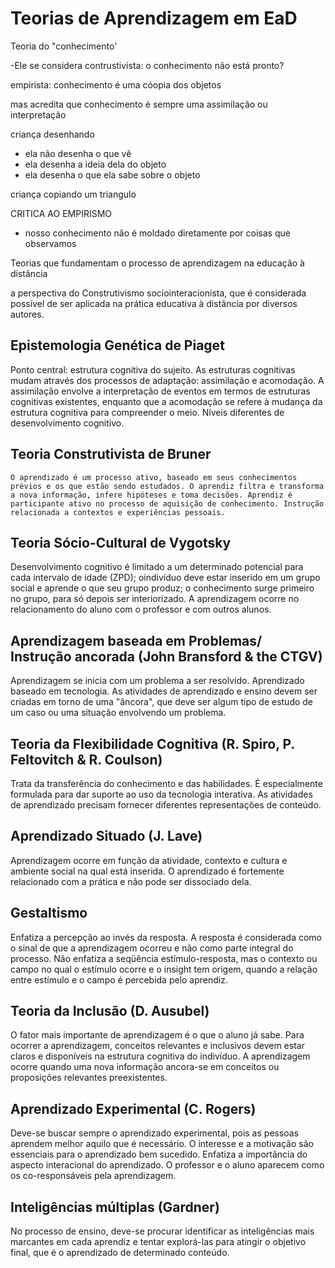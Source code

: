 # Teorias de Aprendizagem em EaD

Teoria do "conhecimento'

-Ele se considera contrustivista: o conhecimento não está pronto?

empirista: conhecimento é uma cóopia dos objetos

mas acredita que conhecimento é sempre uma assimilação ou interpretação

criança desenhando
- ela não desenha o que vê
- ela desenha a ideia dela do objeto
- ela desenha o que ela sabe sobre o objeto

criança copiando um triangulo

CRITICA AO EMPIRISMO
- nosso conhecimento não é moldado diretamente por coisas que observamos

Teorias que fundamentam o processo de aprendizagem na educação à distância


a perspectiva do Construtivismo sociointeracionista, que é considerada possível de ser aplicada na prática educativa à distância por diversos autores.

## Epistemologia Genética de Piaget

Ponto central: estrutura cognitiva do sujeito. As estruturas cognitivas mudam através dos processos de adaptação: assimilação e acomodação. A assimilação envolve a interpretação de eventos em termos de estruturas cognitivas existentes, enquanto que a acomodação se refere à mudança da estrutura cognitiva para compreender o meio. Níveis diferentes de desenvolvimento cognitivo.

## Teoria Construtivista de Bruner
 	O aprendizado é um processo ativo, baseado em seus conhecimentos prévios e os que estão sendo estudados. O aprendiz filtra e transforma a nova informação, infere hipóteses e toma decisões. Aprendiz é participante ativo no processo de aquisição de conhecimento. Instrução relacionada a contextos e experiências pessoais.

## Teoria Sócio-Cultural de Vygotsky
Desenvolvimento cognitivo é limitado a um determinado potencial para cada intervalo de idade (ZPD); oindivíduo deve estar inserido em um grupo social e aprende o que seu grupo produz; o conhecimento surge primeiro no grupo, para só depois ser interiorizado. A aprendizagem ocorre no relacionamento do aluno com o professor e com outros alunos.

## Aprendizagem baseada em Problemas/ Instrução ancorada (John Bransford & the CTGV)
Aprendizagem se inicia com um problema a ser resolvido. Aprendizado baseado em tecnologia. As atividades de aprendizado e ensino devem ser criadas em torno de uma "âncora", que deve ser algum tipo de estudo de um caso ou uma situação envolvendo um problema.

## Teoria da Flexibilidade Cognitiva (R. Spiro, P. Feltovitch & R. Coulson)
Trata da transferência do conhecimento e das habilidades. É especialmente formulada para dar suporte ao uso da tecnologia interativa. As atividades de aprendizado precisam fornecer diferentes representações de conteúdo.

## Aprendizado Situado (J. Lave)
Aprendizagem ocorre em função da atividade, contexto e cultura e ambiente social na qual está inserida. O aprendizado é fortemente relacionado com a prática e não pode ser dissociado dela.

## Gestaltismo
Enfatiza a percepção ao invés da resposta. A resposta é considerada como o sinal de que a aprendizagem ocorreu e não como parte integral do processo. Não enfatiza a seqüência estímulo-resposta, mas o contexto ou campo no qual o estímulo ocorre e o insight tem origem, quando a relação entre estímulo e o campo é percebida pelo aprendiz.

## Teoria da Inclusão (D. Ausubel)
O fator mais importante de aprendizagem é o que o aluno já sabe. Para ocorrer a aprendizagem, conceitos relevantes e inclusivos devem estar claros e disponíveis na estrutura cognitiva do indivíduo. A aprendizagem ocorre quando uma nova informação ancora-se em conceitos ou proposições relevantes preexistentes.

## Aprendizado Experimental (C. Rogers)
Deve-se buscar sempre o aprendizado experimental, pois as pessoas aprendem melhor aquilo que é necessário. O interesse e a motivação são essenciais para o aprendizado bem sucedido. Enfatiza a importância do aspecto interacional do aprendizado. O professor e o aluno aparecem como os co-responsáveis pela aprendizagem.

## Inteligências múltiplas (Gardner)
No processo de ensino, deve-se procurar identificar as inteligências mais marcantes em cada aprendiz e tentar explorá-las para atingir o objetivo final, que é o aprendizado de determinado conteúdo.
